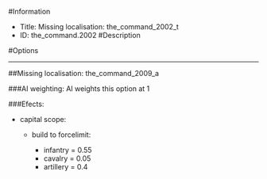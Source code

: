 #Information
 - Title: Missing localisation: the_command_2002_t
 - ID: the_command.2002
#Description

#Options

___
##Missing localisation: the_command_2009_a

###AI weighting:
AI weights this option at 1


###Efects:<ul><li>capital scope:</li><ul><li>build to forcelimit:</li><ul><li>infantry = 0.55</li><li>cavalry = 0.05</li><li>artillery = 0.4</li></ul></ul></ul>
